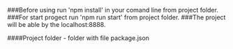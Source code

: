 ###Before using run 'npm install' in your comand line from project folder.
###For start progect run 'npm run start' from project folder.
###The project will be able by the localhost:8888.

####Project folder - folder with file package.json
